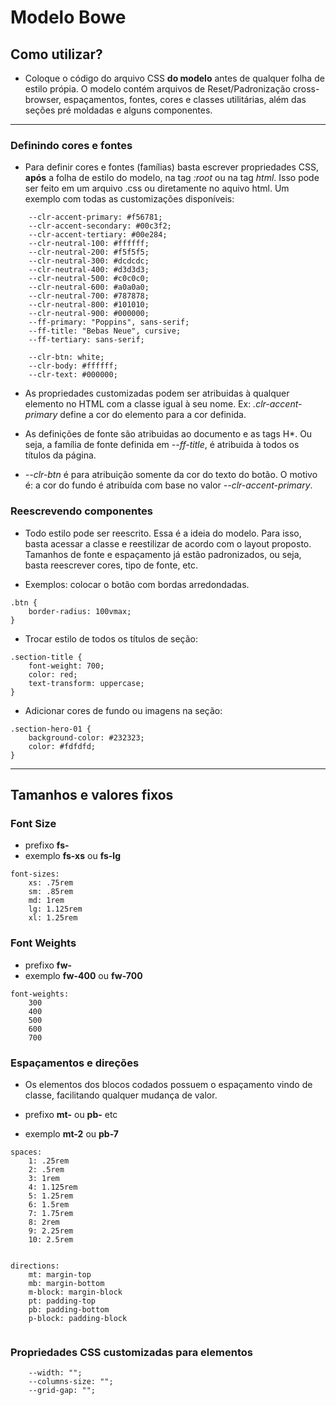 # Modelo Bowe

## Como utilizar?

-   Coloque o código do arquivo CSS **do modelo** antes de qualquer folha de estilo própia. O modelo contém arquivos de Reset/Padronização cross-browser, espaçamentos, fontes, cores e classes utilitárias, além das seções pré moldadas e alguns componentes.

---

### Definindo cores e fontes

-   Para definir cores e fontes (famílias) basta escrever propriedades CSS, **após** a folha de estilo do modelo, na tag _:root_ ou na tag _html_. Isso pode ser feito em um arquivo .css ou diretamente no aquivo html. Um exemplo com todas as customizações disponíveis:

```
    --clr-accent-primary: #f56781;
    --clr-accent-secondary: #00c3f2;
    --clr-accent-tertiary: #00e284;
    --clr-neutral-100: #ffffff;
    --clr-neutral-200: #f5f5f5;
    --clr-neutral-300: #dcdcdc;
    --clr-neutral-400: #d3d3d3;
    --clr-neutral-500: #c0c0c0;
    --clr-neutral-600: #a0a0a0;
    --clr-neutral-700: #787878;
    --clr-neutral-800: #101010;
    --clr-neutral-900: #000000;
    --ff-primary: "Poppins", sans-serif;
    --ff-title: "Bebas Neue", cursive;
    --ff-tertiary: sans-serif;

    --clr-btn: white;
    --clr-body: #ffffff;
    --clr-text: #000000;
```

-   As propriedades customizadas podem ser atribuidas à qualquer elemento no HTML com a classe igual à seu nome. Ex: _.clr-accent-primary_ define a cor do elemento para a cor definida.

-   As definições de fonte são atribuidas ao documento e as tags H\*. Ou seja, a família de fonte definida em _--ff-title_, é atribuida à todos os títulos da página.

-   _--clr-btn_ é para atribuição somente da cor do texto do botão. O motivo é: a cor do fundo é atribuída com base no valor _--clr-accent-primary_.

### Reescrevendo componentes

-   Todo estilo pode ser reescrito. Essa é a ideia do modelo. Para isso, basta acessar a classe e reestilizar de acordo com o layout proposto. Tamanhos de fonte e espaçamento já estão padronizados, ou seja, basta reescrever cores, tipo de fonte, etc.

-   Exemplos: colocar o botão com bordas arredondadas.

```
.btn {
    border-radius: 100vmax;
}
```

-   Trocar estilo de todos os títulos de seção:

```
.section-title {
    font-weight: 700;
    color: red;
    text-transform: uppercase;
}
```

-   Adicionar cores de fundo ou imagens na seção:

```
.section-hero-01 {
    background-color: #232323;
    color: #fdfdfd;
}
```

---

## Tamanhos e valores fixos

### Font Size

-   prefixo **fs-**
-   exemplo **fs-xs** ou **fs-lg**

```
font-sizes:
    xs: .75rem
    sm: .85rem
    md: 1rem
    lg: 1.125rem
    xl: 1.25rem

```

### Font Weights

-   prefixo **fw-**
-   exemplo **fw-400** ou **fw-700**

```
font-weights:
    300
    400
    500
    600
    700
```

### Espaçamentos e direções

-   Os elementos dos blocos codados possuem o espaçamento vindo de classe, facilitando qualquer mudança de valor.

-   prefixo **mt-** ou **pb-** etc
-   exemplo **mt-2** ou **pb-7**

```
spaces:
    1: .25rem
    2: .5rem
    3: 1rem
    4: 1.125rem
    5: 1.25rem
    6: 1.5rem
    7: 1.75rem
    8: 2rem
    9: 2.25rem
    10: 2.5rem


directions:
    mt: margin-top
    mb: margin-bottom
    m-block: margin-block
    pt: padding-top
    pb: padding-bottom
    p-block: padding-block


```

### Propriedades CSS customizadas para elementos

```
    --width: "";
    --columns-size: "";
    --grid-gap: "";
```
